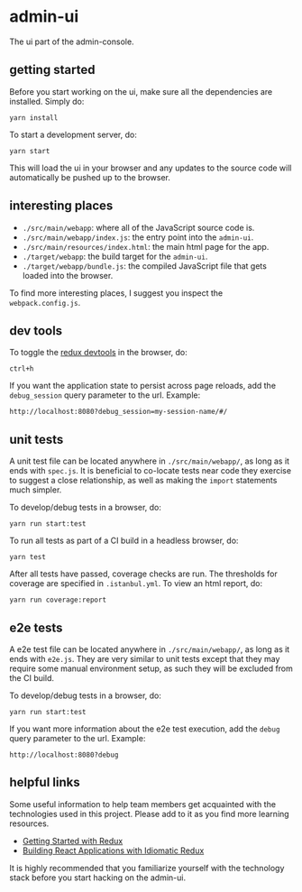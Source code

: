 # admin-ui

The ui part of the admin-console.

## getting started

Before you start working on the ui, make sure all the dependencies are
installed. Simply do:

    yarn install

To start a development server, do:

    yarn start

This will load the ui in your browser and any updates to the source code
will automatically be pushed up to the browser.

## interesting places

- `./src/main/webapp`: where all of the JavaScript source code is.
- `./src/main/webapp/index.js`: the entry point into the `admin-ui`.
- `./src/main/resources/index.html`: the main html page for the app.
- `./target/webapp`: the build target for the `admin-ui`.
- `./target/webapp/bundle.js`: the compiled JavaScript file that gets
  loaded into the browser.

To find more interesting places, I suggest you inspect the
`webpack.config.js`.

## dev tools

To toggle the [redux devtools](https://github.com/gaearon/redux-devtools)
in the browser, do:

    ctrl+h

If you want the application state to persist across page reloads, add the
`debug_session` query parameter to the url. Example:

    http://localhost:8080?debug_session=my-session-name/#/

## unit tests

A unit test file can be located anywhere in `./src/main/webapp/`, as long
as it ends with `spec.js`. It is beneficial to co-locate tests near code
they exercise to suggest a close relationship, as well as making the
`import` statements much simpler.

To develop/debug tests in a browser, do:

    yarn run start:test

To run all tests as part of a CI build in a headless browser, do:

    yarn test

After all tests have passed, coverage checks are run. The thresholds for
coverage are specified in `.istanbul.yml`. To view an html report, do:

    yarn run coverage:report

## e2e tests

A e2e test file can be located anywhere in `./src/main/webapp/`, as long
as it ends with `e2e.js`. They are very similar to unit tests except that
they may require some manual environment setup, as such they will be
excluded from the CI build.

To develop/debug tests in a browser, do:

    yarn run start:test

If you want more information about the e2e test execution, add the `debug`
query parameter to the url. Example:

    http://localhost:8080?debug

## helpful links

Some useful information to help team members get acquainted with the
technologies used in this project. Please add to it as you find more
learning resources.

- [Getting Started with Redux](https://egghead.io/courses/getting-started-with-redux)
- [Building React Applications with Idiomatic Redux](https://egghead.io/courses/building-react-applications-with-idiomatic-redux)

It is highly recommended that you familiarize yourself with the technology
stack before you start hacking on the admin-ui.

